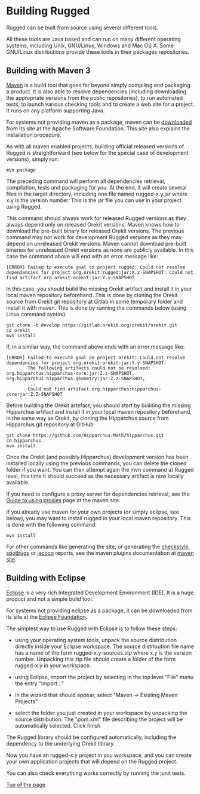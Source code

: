 <!--- Copyright 2013-2025 CS GROUP
  Licensed under the Apache License, Version 2.0 (the "License");
  you may not use this file except in compliance with the License.
  You may obtain a copy of the License at

    http://www.apache.org/licenses/LICENSE-2.0

  Unless required by applicable law or agreed to in writing, software
  distributed under the License is distributed on an "AS IS" BASIS,
  WITHOUT WARRANTIES OR CONDITIONS OF ANY KIND, either express or implied.
  See the License for the specific language governing permissions and
  limitations under the License.
-->

<a name="top"></a>

# Building Rugged

Rugged can be built from source using several different tools.

All these tools are Java based and can run on many different operating
systems, including Unix, GNU/Linux, Windows and Mac OS X. Some GNU/Linux
distributions provide these tools in their packages repositories.

## Building with Maven 3

[Maven](https://maven.apache.org/ "Maven homepage") is a build tool that goes
far beyond simply compiling and packaging a product. It is also able to
resolve dependencies (including downloading the appropriate versions from the
public repositories), to run automated tests, to launch various checking tools
and to create a web site for a project. It runs on any platform supporting
Java.

For systems not providing maven as a package, maven can be
[downloaded](https://maven.apache.org/download.cgi) from its site at the
Apache Software Foundation. This site also explains the installation
procedure.

As with all maven enabled projects, building official released versions of
Rugged is straightforward (see below for the special case of development versions),
simply run:

    mvn package

The preceding command will perform all dependencies retrieval, compilation,
tests and packaging for you. At the end, it will create several files in
the target directory, including one file named rugged-x.y.jar where x.y is
the version number. This is the jar file you can use in your project using
Rugged.

This command should always work for released Rugged versions as they
always depend only on released Orekit versions. Maven knows how
to download the pre-built binary for released Orekit versions.
The previous command may not work for development Rugged versions as they
may depend on unreleased Orekit versions. Maven cannot download
pre-built binaries for unreleased Orekit versions as none are
publicly available. In this case the command above will end with an error message
like:

    [ERROR] Failed to execute goal on project rugged: Could not resolve dependencies for project org.orekit:rugged:jar:X.x-SNAPSHOT: Could not find artifact org.orekit:orekit:jar:Y.y-SNAPSHOT

In this case, you should build the missing Orekit artifact and
install it in your local maven repository beforehand. This is done by cloning
the Orekit source from Orekit git repository at Gitlab in some
temporary folder and install it with maven. This is done by
running the commands below (using Linux command syntax):

    git clone -b develop https://gitlab.orekit.org/orekit/orekit.git
    cd orekit
    mvn install

If, in a similar way, the command above ends with an error message like:

    [ERROR] Failed to execute goal on project orekit: Could not resolve dependencies for project org.orekit:orekit:jar:Y.y-SNAPSHOT:
            The following artifacts could not be resolved: org.hipparchus:hipparchus-core:jar:Z.z-SNAPSHOT, org.hipparchus:hipparchus-geometry:jar:Z.z-SNAPSHOT,
            ...
            Could not find artifact org.hipparchus:hipparchus-core:jar:Z.Z-SNAPSHOT

Before building the Orekit artefact, you should start by building the missing Hipparchus artifact
and install it in your local maven repository
beforehand, in the same way as Orekit, by cloning
the Hipparchus source from Hipparchus git repository at GitHub:

    git clone https://github.com/Hipparchus-Math/hipparchus.git
    cd hipparchus
    mvn install

Once the Orekit (and possibly Hipparchus) development version has been installed locally using
the previous commands, you can delete the cloned folder if you want. You can then
attempt again the mvn command at Rugged level, this time it should succeed as the
necessary artifact is now locally available.

If you need to configure a proxy server for dependencies retrieval, see
the [Guide to using proxies](https://maven.apache.org/guides/mini/guide-proxies.html)
page at the maven site.

If you already use maven for your own projects (or simply eclipse, see
below), you may want to install rugged in your local maven repository. This is done
with the following command:

    mvn install

For other commands like generating the site, or generating the
[checkstyle](https://checkstyle.sourceforge.io/ "Checkstyle homepage"),
[spotbugs](https://spotbugs.github.io/ "Spotbugs homepage") or
[jacoco](https://www.eclemma.org/jacoco/ "Jacoco homepage") reports, see the
maven plugins documentation at
[maven site](https://maven.apache.org/plugins/index.html "Maven plugins homepage").

## Building with Eclipse

[Eclipse](https://www.eclipse.org "Eclipse homepage") is a very rich
Integrated Development Environment (IDE). It is a huge product and not
a simple build tool.

For systems not providing eclipse as a package, it can be downloaded from its
site at the [Eclipse Foundation](https://www.eclipse.org/downloads/).

The simplest way to use Rugged with Eclipse is to follow these steps:

  * using your operating system tools, unpack the source distribution directly
  inside your Eclipse workspace. The source distribution file name has a name
  of the form rugged-x.y-sources.zip where x.y is the version number. Unpacking
  this zip file should create a folder of the form rugged-x.y in your workspace.


  * using Eclipse, import the project by selecting in the top level "File" menu
    the entry "Import..."

  * in the wizard that should appear, select "Maven -> Existing Maven Projects"

  * select the folder you just created in your workspace by unpacking the
    source distribution. The "pom.xml" file describing the project will be
    automatically selected. Click finish

The Rugged library should be configured automatically, including the dependency
to the underlying Orekit library.

Now you have an rugged-x.y project in you workspace, and you can create your
own application projects that will depend on the Rugged project.

You can also check everything works correctly by running the junit tests.

[Top of the page](#top)
